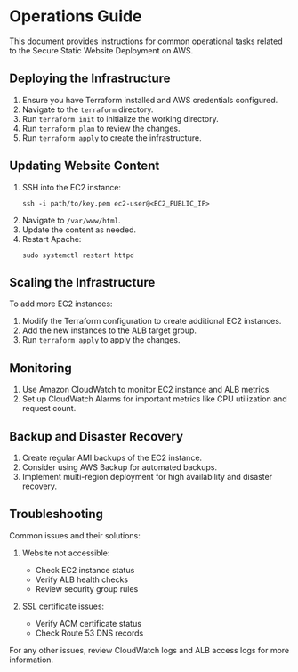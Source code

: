 # Operations Guide

This document provides instructions for common operational tasks related to the Secure Static Website Deployment on AWS.

## Deploying the Infrastructure

1. Ensure you have Terraform installed and AWS credentials configured.
2. Navigate to the `terraform` directory.
3. Run `terraform init` to initialize the working directory.
4. Run `terraform plan` to review the changes.
5. Run `terraform apply` to create the infrastructure.

## Updating Website Content

1. SSH into the EC2 instance:
   ```
   ssh -i path/to/key.pem ec2-user@<EC2_PUBLIC_IP>
   ```
2. Navigate to `/var/www/html`.
3. Update the content as needed.
4. Restart Apache:
   ```
   sudo systemctl restart httpd
   ```

## Scaling the Infrastructure

To add more EC2 instances:

1. Modify the Terraform configuration to create additional EC2 instances.
2. Add the new instances to the ALB target group.
3. Run `terraform apply` to apply the changes.

## Monitoring

1. Use Amazon CloudWatch to monitor EC2 instance and ALB metrics.
2. Set up CloudWatch Alarms for important metrics like CPU utilization and request count.

## Backup and Disaster Recovery

1. Create regular AMI backups of the EC2 instance.
2. Consider using AWS Backup for automated backups.
3. Implement multi-region deployment for high availability and disaster recovery.

## Troubleshooting

Common issues and their solutions:

1. Website not accessible:
   - Check EC2 instance status
   - Verify ALB health checks
   - Review security group rules

2. SSL certificate issues:
   - Verify ACM certificate status
   - Check Route 53 DNS records

For any other issues, review CloudWatch logs and ALB access logs for more information.